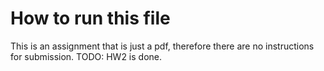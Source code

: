 # How to run this file
This is an assignment that is just a pdf, therefore there are no instructions for submission. 
TODO: HW2 is done. 
